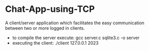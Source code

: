 # Chat-App-using-TCP
A client/server application which facilitates the easy communication between two or more logged in clients.

- to compile the server execute: gcc server.c sqlite3.c -o server
- executing the client: ./client 127.0.0.1 2023
